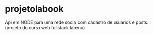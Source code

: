 # projetolabook
Api em NODE para uma rede social com cadastro de usuários e posts. (projeto do curso web fullstack labenu)

